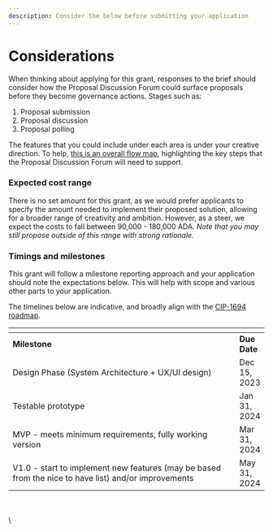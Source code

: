 ```yaml
---
description: Consider the below before submitting your application
---
```


# Considerations

When thinking about applying for this grant, responses to the brief should consider how the Proposal Discussion Forum could surface proposals before they become governance actions. Stages such as:

1. Proposal submission
2. Proposal discussion
3. Proposal polling&#x20;

The features that you could include under each area is under your creative direction. To help, [this is an overall flow map](https://drive.google.com/file/d/1LtwxQ9it\_8yb10LS2kd4jPIq2Locq5FB/view?usp=sharing), highlighting the key steps that the Proposal Discussion Forum will need to support.

### Expected cost range

There is no set amount for this grant, as we would prefer applicants to specify the amount needed to implement their proposed solution, allowing for a broader range of creativity and ambition. However, as a steer, we expect the costs to fall between 90,000 - 180,000 ADA. _Note that you may still propose outside of this range with strong rationale._

### Timings and milestones

This grant will follow a milestone reporting approach and your application should note the expectations below. This will help with scope and various other parts to your application.

The timelines below are indicative, and broadly align with the [CIP-1694 roadmap](https://www.intersectmbo.org/roadmap).

<table data-header-hidden><thead><tr><th width="452"></th><th></th></tr></thead><tbody><tr><td><strong>Milestone</strong></td><td><strong>Due Date</strong></td></tr><tr><td>Design Phase (System Architecture + UX/UI design)</td><td>Dec 15, 2023</td></tr><tr><td>Testable prototype</td><td>Jan 31, 2024</td></tr><tr><td>MVP - meets minimum requirements, fully working version</td><td>Mar 31, 2024</td></tr><tr><td>V1.0 - start to implement new features (may be based from the nice to have list) and/or improvements</td><td>May 31, 2024</td></tr></tbody></table>

\
\
\
